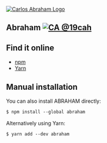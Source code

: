 [![Carlos Abraham Logo](https://git.io/Abraham-logo)](https://19cah.com)

## Abraham [![CA @19cah](https://img.shields.io/badge/Author-Carlos%20Abraham%20@19cah-brightgreen.svg)](https://github.com/19cah)

## Find it online

* [npm](https://www.npmjs.com/package/abraham)
* [Yarn](https://yarnpkg.com/en/package/abraham)

## Manual installation

You can also install ABRAHAM directly:

```md
$ npm install --global abraham
```
Alternatively using Yarn:

```md
$ yarn add --dev abraham
```
